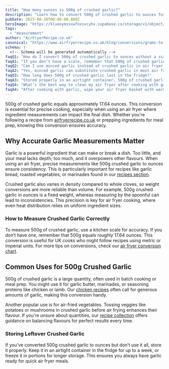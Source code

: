 ```yaml
---
title: "How many ounces is 500g of crushed garlic?"
description: "Learn how to convert 500g of crushed garlic to ounces for precise cooking. Perfect for air fryer recipes and meal prep!"
pubDate: 2025-08-10T00:00:00.000Z
heroImage: "https://klueoymssxwfnxsvcyhv.supabase.co/storage/v1/object/public/Shmucket/500g-crushed-garlic-to-ounces.webp"
tags:
  - "measurement"
author: "AirFryerRecipe.co.uk"
canonical: "https://www.airfryerrecipe.co.uk/blog/conversions/grams-to-ounces/500g-crushed-garlic-to-ounces"
schema: |
  <!-- Schema will be generated automatically -->
faqQ1: "How do I convert 500g of crushed garlic to ounces without a scale?"
faqA1: "If you don’t have a scale, remember that 500g of crushed garlic is roughly 17.64 ounces. You can also use measuring spoons, but this method is less precise. For accuracy, investing in a kitchen scale is best."
faqQ2: "Can I use minced garlic instead of crushed garlic in air fryer recipes?"
faqA2: "Yes, minced garlic can substitute crushed garlic in most air fryer recipes. However, minced garlic is finer, so you might need slightly less to achieve the same flavour intensity. Adjust to taste."
faqQ3: "How long does 500g of crushed garlic last in the fridge?"
faqA3: "Stored properly in an airtight container, 500g of crushed garlic lasts up to a week in the fridge. For longer storage, freeze it in portions for up to three months."
faqQ4: "What’s the best way to clean my air fryer after cooking with garlic?"
faqA4: "After cooking with garlic, wipe your air fryer basket with warm soapy water or use a dedicated <a href=https://www.airfryerrecipe.co.uk/air-fryer-cleaner>air fryer cleaner</a>. This prevents lingering odours and keeps your appliance in top condition."
---
```

<p>500g of crushed garlic equals approximately 17.64 ounces. This conversion is essential for precise cooking, especially when using an air fryer where ingredient measurements can impact the final dish. Whether you're following a recipe from <a href=https://www.airfryerrecipe.co.uk>airfryerrecipe.co.uk</a> or prepping ingredients for meal prep, knowing this conversion ensures accuracy.</p>  

<h2>Why Accurate Garlic Measurements Matter</h2>  
<p>Garlic is a powerful ingredient that can make or break a dish. Too little, and your meal lacks depth; too much, and it overpowers other flavours. When using an air fryer, precise measurements like 500g crushed garlic to ounces ensure consistency. This is particularly important for recipes like garlic bread, roasted vegetables, or marinades found in our <a href=https://www.airfryerrecipe.co.uk/recipes>recipes section</a>.</p>  

<p>Crushed garlic also varies in density compared to whole cloves, so weight conversions are more reliable than volume. For example, 500g crushed garlic in ounces is a fixed weight, whereas measuring by the spoonful can lead to inconsistencies. This precision is key for air fryer cooking, where even heat distribution relies on uniform ingredient sizes.</p>  

<h3>How to Measure Crushed Garlic Correctly</h3>  
<p>To measure 500g of crushed garlic, use a kitchen scale for accuracy. If you don’t have one, remember that 500g equals roughly 17.64 ounces. This conversion is useful for UK cooks who might follow recipes using metric or imperial units. For more tips on conversions, check our <a href=https://www.airfryerrecipe.co.uk/air-fryer-conversion-chart>air fryer conversion chart</a>.</p>  

<h2>Common Uses for 500g Crushed Garlic</h2>  
<p>500g of crushed garlic is a large quantity, often used in batch cooking or meal prep. You might use it for garlic butter, marinades, or seasoning proteins like chicken or lamb. Our <a href=https://www.airfryerrecipe.co.uk/recipe-category/chicken>chicken recipes</a> often call for generous amounts of garlic, making this conversion handy.</p>  

<p>Another popular use is for air-fried vegetables. Tossing veggies like potatoes or mushrooms in crushed garlic before air frying enhances their flavour. If you're unsure about quantities, our <a href=https://www.airfryerrecipe.co.uk/recipes>recipe collection</a> offers guidance on balancing flavours for perfect results every time.</p>  

<h3>Storing Leftover Crushed Garlic</h3>  
<p>If you’ve converted 500g crushed garlic to ounces but don’t use it all, store it properly. Keep it in an airtight container in the fridge for up to a week, or freeze it in portions for longer storage. This ensures you always have garlic ready for quick air fryer meals.</p>
